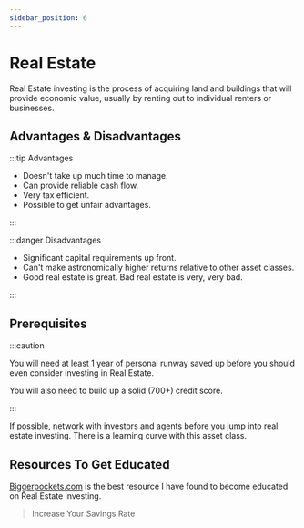 ```yaml
---
sidebar_position: 6
---
```


# Real Estate

Real Estate investing is the process of acquiring land and buildings that will provide economic value, usually by renting out to individual renters or businesses.

## Advantages & Disadvantages

:::tip Advantages

- Doesn't take up much time to manage.
- Can provide reliable cash flow.
- Very tax efficient.
- Possible to get unfair advantages.

:::

:::danger Disadvantages

- Significant capital requirements up front.
- Can't make astronomically higher returns relative to other asset classes.
- Good real estate is great. Bad real estate is very, very bad.

:::

## Prerequisites

:::caution

You will need at least 1 year of personal runway saved up before you should even consider investing in Real Estate. 

You will also need to build up a solid (700+) credit score.

:::

If possible, network with investors and agents before you jump into real estate investing. There is a learning curve with this asset class.

## Resources To Get Educated

[Biggerpockets.com](https://www.biggerpockets.com/) is the best resource I have found to become educated on Real Estate investing.

>Increase Your Savings Rate